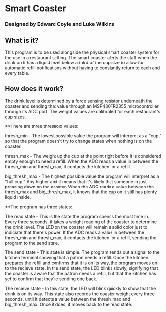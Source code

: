 # Smart Coaster
### Designed by Edward Coyle and Luke Wilkins

## What is it?
This program is to be used alongside the physical smart coaster system for the use in a
restaurant setting. The smart coaster alerts the staff when the drink on it has a liquid
level below a third of the cup size to allow for automatic refill notifications without
having to constantly return to each and every table.

## How does it work?
The drink level is determined by a force sensing resistor underneath the coaster and sending
that value through an MSP430FR2355 microcontroller through its ADC port. The weight values 
are calibrated for each restaurant's cup sizes. 

**There are three threshold values:

thresh_min - The lowest possible value the program will interpret as a "cup," so that the
program doesn't try to change states when nothing is on the coaster.

thresh_max - The weight up the cup at the point right before it is considered empty enough
to need a refill. When the ADC reads a value in between the thresh_min and thresh_max, it
contacts the kitchen for a refill.

big_thresh_max - The highest possible value the program will interpret as a "full cup." Any
higher and it means that it's likely that someone in just pressing down on the coaster. When
the ADC reads a value between the thresh_max and big_thresh_max, it knows that the cup on it
still has plenty liquid inside.

**The program has three states:

The read state - This is the state the program spends the most time in. Every three seconds,
it takes a weight reading of the coaster to determine the drink level. The LED on the coaster
will remain a solid color just to indiciate that there's power. If the ADC reads a value in 
between the thresh_min and thresh_max, it contacts the kitchen for a refill, sending the 
program to the send state.

The send state - This state is simple. The program sends out a signal to the kitchen terminal
showing that a patron needs a refill. Once the kitchen prepares the refill and confirms that
it is on its way, the program moves on to the recieve state. In the send state, the LED blinks
slowly, signifying that the coaster is aware that the patron needs a refill, but that the kitchen
has yet to confirm that they're sending one back.

The recieve state - In this state, the LED will blink quickly to show that the drink is on its way.
This state also records the coaster weight every three seconds, until it detects a value between
the thresh_max and big_thresh_max. Once it does, it moves back to the read state.
